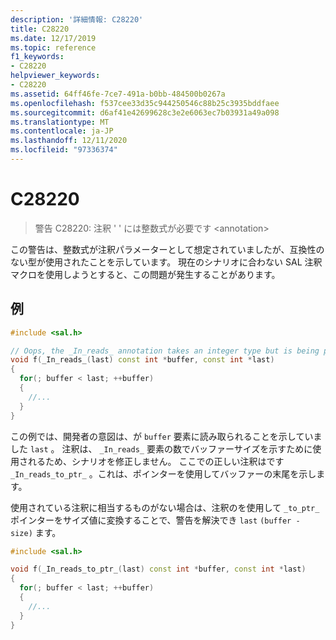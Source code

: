 ```yaml
---
description: '詳細情報: C28220'
title: C28220
ms.date: 12/17/2019
ms.topic: reference
f1_keywords:
- C28220
helpviewer_keywords:
- C28220
ms.assetid: 64ff46fe-7ce7-491a-b0bb-484500b0267a
ms.openlocfilehash: f537cee33d35c944250546c88b25c3935bddfaee
ms.sourcegitcommit: d6af41e42699628c3e2e6063ec7b03931a49a098
ms.translationtype: MT
ms.contentlocale: ja-JP
ms.lasthandoff: 12/11/2020
ms.locfileid: "97336374"
---
```

# <a name="c28220"></a>C28220

> 警告 C28220: 注釈 ' ' には整数式が必要です \<annotation\>

この警告は、整数式が注釈パラメーターとして想定されていましたが、互換性のない型が使用されたことを示しています。 現在のシナリオに合わない SAL 注釈マクロを使用しようとすると、この問題が発生することがあります。

## <a name="example"></a>例

```cpp
#include <sal.h>

// Oops, the _In_reads_ annotation takes an integer type but is being passed a pointer
void f(_In_reads_(last) const int *buffer, const int *last)
{
  for(; buffer < last; ++buffer)
  {
    //...
  }
}
```

この例では、開発者の意図は、が `buffer` 要素に読み取られることを示していました `last` 。  注釈は、 `_In_reads_` 要素の数でバッファーサイズを示すために使用されるため、シナリオを修正しません。 ここでの正しい注釈はです `_In_reads_to_ptr_` 。これは、ポインターを使用してバッファーの末尾を示します。

使用されている注釈に相当するものがない場合は、注釈のを使用して `_to_ptr_` ポインターをサイズ値に変換することで、警告を解決でき `last` `(buffer - size)` ます。

```cpp
#include <sal.h>

void f(_In_reads_to_ptr_(last) const int *buffer, const int *last)
{
  for(; buffer < last; ++buffer)
  {
    //...
  }
}
```
